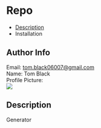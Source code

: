 # Repo

<ul><li><a href="#d">Description</a></li><li>Installation</li></ul> 
 
## Author Info 
 Email: tom.black06007@gmail.com<br>
 Name: Tom Black<br>
 Profile Picture: <br> ![](https://avatars.githubusercontent.com/u/47440447?) 
 
## Description <span id="d"></span> 
Generator